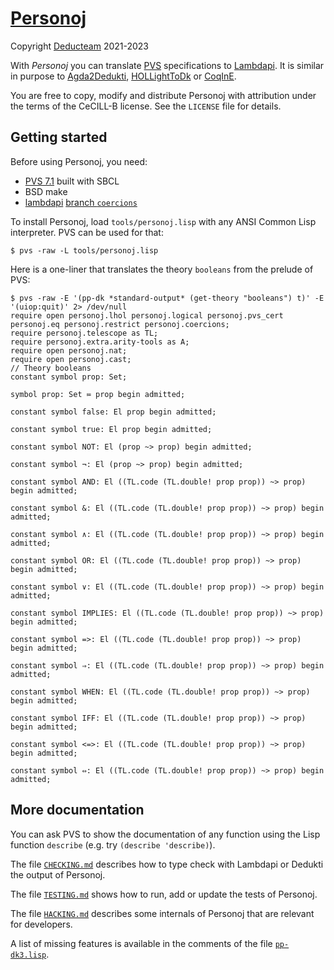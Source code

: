 # [Personoj](https://github.com/Deducteam/personoj)

Copyright [Deducteam](https://deducteam.gitlabpages.inria.fr) 2021-2023

With *Personoj* you can translate [PVS](http://pvs.csl.sri.com) specifications to
[Lambdapi](https://github.com/Deducteam/lambdapi).
It is similar in purpose to
[Agda2Dedukti](https://github.com/Deducteam/Agda2Dedukti),
[HOLLightToDk](https://github.com/Deducteam/HOLLightToDk)
or [CoqInE](https://github.com/Deducteam/CoqInE).

You are free to copy, modify and distribute Personoj with attribution under the
terms of the CeCILL-B license. See the `LICENSE` file for details.

## Getting started

Before using Personoj, you need:

- [PVS 7.1](https://pvs.csl.sri.com/downloads.html) built with SBCL
- BSD make
- [lambdapi](https://github.com/gabrielhdt/lambdapi)
  [branch `coercions`](https://opam.ocaml.org/doc/Usage.html#opam-pin)

To install Personoj, load `tools/personoj.lisp` with any ANSI Common Lisp
interpreter. PVS can be used for that:
```command
$ pvs -raw -L tools/personoj.lisp
```

Here is a one-liner that translates the theory `booleans` from the prelude of
PVS:
```command
$ pvs -raw -E '(pp-dk *standard-output* (get-theory "booleans") t)' -E '(uiop:quit)' 2> /dev/null
require open personoj.lhol personoj.logical personoj.pvs_cert
personoj.eq personoj.restrict personoj.coercions;
require personoj.telescope as TL;
require personoj.extra.arity-tools as A;
require open personoj.nat;
require open personoj.cast;
// Theory booleans
constant symbol prop: Set;

symbol prop: Set ≔ prop begin admitted;

constant symbol false: El prop begin admitted;

constant symbol true: El prop begin admitted;

constant symbol NOT: El (prop ~> prop) begin admitted;

constant symbol ¬: El (prop ~> prop) begin admitted;

constant symbol AND: El ((TL.code (TL.double! prop prop)) ~> prop) begin admitted;

constant symbol &: El ((TL.code (TL.double! prop prop)) ~> prop) begin admitted;

constant symbol ∧: El ((TL.code (TL.double! prop prop)) ~> prop) begin admitted;

constant symbol OR: El ((TL.code (TL.double! prop prop)) ~> prop) begin admitted;

constant symbol ∨: El ((TL.code (TL.double! prop prop)) ~> prop) begin admitted;

constant symbol IMPLIES: El ((TL.code (TL.double! prop prop)) ~> prop) begin admitted;

constant symbol =>: El ((TL.code (TL.double! prop prop)) ~> prop) begin admitted;

constant symbol ⇒: El ((TL.code (TL.double! prop prop)) ~> prop) begin admitted;

constant symbol WHEN: El ((TL.code (TL.double! prop prop)) ~> prop) begin admitted;

constant symbol IFF: El ((TL.code (TL.double! prop prop)) ~> prop) begin admitted;

constant symbol <=>: El ((TL.code (TL.double! prop prop)) ~> prop) begin admitted;

constant symbol ⇔: El ((TL.code (TL.double! prop prop)) ~> prop) begin admitted;

```

## More documentation

You can ask PVS to show the documentation of any function using the Lisp
function `describe` (e.g. try `(describe 'describe)`).

The file [`CHECKING.md`](./CHECKING.md) describes how to type check with
Lambdapi or Dedukti the output of Personoj.

The file [`TESTING.md`](./TESTING.md) shows how to run, add or update the tests
of Personoj.

The file [`HACKING.md`](./HACKING.md) describes some internals of Personoj that
are relevant for developers.

A list of missing features is available in the comments of the file
[`pp-dk3.lisp`](./pvs_patches/pvs2dk/pp-dk3.lisp).
